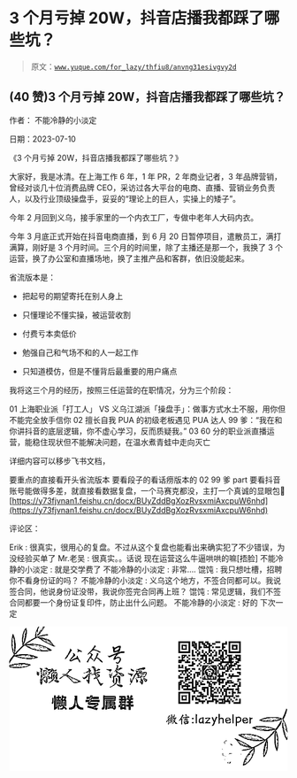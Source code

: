 # 3 个月亏掉 20W，抖音店播我都踩了哪些坑？

> 原文：[`www.yuque.com/for_lazy/thfiu8/anvng31esivgvy2d`](https://www.yuque.com/for_lazy/thfiu8/anvng31esivgvy2d)



## (40 赞)3 个月亏掉 20W，抖音店播我都踩了哪些坑？ 

作者： 不能冷静的小淡定 

日期：2023-07-10 

《3 个月亏掉 20W，抖音店播我都踩了哪些坑？》 

大家好，我是冰清。在上海工作 6 年，1 年 PR，2 年商业记者，3 年品牌营销，曾经对谈几十位消费品牌 CEO，采访过各大平台的电商、直播、营销业务负责人，以及行业顶级操盘手，妥妥的“理论上的巨人，实操上的矮子”。 

今年 2 月回到义乌，接手家里的一个内衣工厂，专做中老年人大码内衣。 

今年 3 月底正式开始在抖音电商直播，到 6 月 20 日暂停项目，遣散员工，满打满算，刚好是 3 个月时间。三个月的时间里，除了主播还是那一个，我换了 3 个运营，换了办公室和直播场地，换了主推产品和客群，依旧没能起来。 

省流版本是： 

+   把起号的期望寄托在别人身上 

+   只懂理论不懂实操，被运营收割 

+   付费亏本卖低价 

+   勉强自己和气场不和的人一起工作 

+   只知道模仿，但是不懂背后最重要的用户痛点 

我将这三个月的经历，按照三任运营的在职情况，分为三个阶段： 

01 上海职业派「打工人」 VS 义乌江湖派「操盘手」：做事方式水土不服，用你但不能完全放手信你 02 擅长自我 PUA 的初级老板遇见 PUA 达人 99 爹：“我在和你讲抖音的底层逻辑，你不虚心学习，反而质疑我。” 03 60 分的职业派直播运营，能稳住现状但不能解决问题，在温水煮青蛙中走向灭亡 

详细内容可以移步飞书文档， 

要重点的直接看开头省流版本 要看段子的看话痨版本的 02 99 爹 part 要看抖音账号能做得多差，就直接看数据复盘，一个马赛克都没，主打一个真诚的显眼包🥹[https://y73fjvnan1.feishu.cn/docx/BUyZddBgXozRvsxmiAxcpuW6nhd](https://y73fjvnan1.feishu.cn/docx/BUyZddBgXozRvsxmiAxcpuW6nhd) 

评论区： 

Erik : 很真实，很用心的复盘。不过从这个复盘也能看出来确实犯了不少错误，为没经验买单了 Mr.老吴 : 很真实。。话说 现在运营这么牛逼哄哄的嘛[捂脸] 不能冷静的小淡定 : 就是交学费了 不能冷静的小淡定 : 非常…. 馄饨 : 我只想吐槽，招聘你不看身份证的吗？ 不能冷静的小淡定 : 义乌这个地方，不签合同都可以。我说签合同，他说身份证没带，我说你签完合同再上班？ 馄饨 : 常见逻辑，我们不签合同都要一个身份证复印件，防止出什么问题。 不能冷静的小淡定 : 好的 下次一定 

![](img/894d30a529e7c37bcd3392323c99941c.png)  